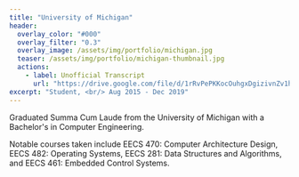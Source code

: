 ```yaml
---
title: "University of Michigan"
header:
  overlay_color: "#000"
  overlay_filter: "0.3"
  overlay_image: /assets/img/portfolio/michigan.jpg
  teaser: /assets/img/portfolio/michigan-thumbnail.jpg
  actions:
    - label: Unofficial Transcript
      url: "https://drive.google.com/file/d/1rRvPePKKocOuhgxDgizivnZv1h4aNYlQ/view?usp=sharing"
excerpt: "Student, <br/> Aug 2015 - Dec 2019"
---
```


Graduated Summa Cum Laude from the University of Michigan with a Bachelor's in
Computer Engineering.

Notable courses taken include EECS 470: Computer Architecture Design, EECS 482:
Operating Systems, EECS 281: Data Structures and Algorithms, and EECS 461:
Embedded Control Systems.
